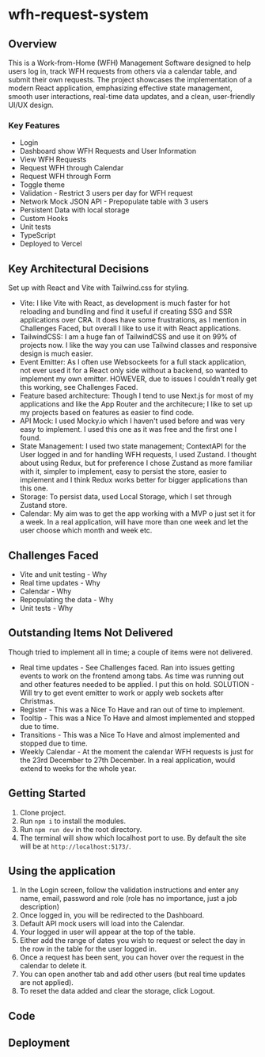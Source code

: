 # wfh-request-system

## Overview
This is a Work-from-Home (WFH) Management Software designed to help users log in, track WFH requests from others via a calendar table, and submit their own requests. The project showcases the implementation of a modern React application, emphasizing effective state management, smooth user interactions, real-time data updates, and a clean, user-friendly UI/UX design.

### Key Features

* Login
* Dashboard show WFH Requests and User Information
* View WFH Requests
* Request WFH through Calendar
* Request WFH through Form
* Toggle theme
* Validation - Restrict 3 users per day for WFH request
* Network Mock JSON API - Prepopulate table with 3 users
* Persistent Data with local storage
* Custom Hooks
* Unit tests
* TypeScript
* Deployed to Vercel


## Key Architectural Decisions
Set up with React and Vite with Tailwind.css for styling.

* Vite: I like Vite with React, as development is much faster for hot reloading and bundling and find it useful if creating SSG and SSR applications over CRA. It does have some frustrations, as I mention in Challenges Faced, but overall I like to use it with React applications.
* TailwindCSS: I am a huge fan of TailwindCSS and use it on 99% of projects now. I like the way you can use Tailwind classes and responsive design is much easier.
* Event Emitter: As I often use Websockeets for a full stack application, not ever used it for a React only side without a backend, so wanted to implement my own emitter. HOWEVER, due to issues I couldn't really get this working, see Challenges Faced.
* Feature based architecture: Though I tend to use Next.js for most of my applications and like the App Router and the architecure; I like to set up my projects based on features as easier to find code.
* API Mock: I used Mocky.io which I haven't used before and was very easy to implement. I used this one as it was free and the first one I found.
* State Management: I used two state management; ContextAPI for the User logged in and for handling WFH requests, I used Zustand. I thought about using Redux, but for preference I chose Zustand as more familiar with it, simpler to implement, easy to persist the store, easier to implement and I think Redux works better for bigger applications than this one.
* Storage: To persist data, used Local Storage, which I set through Zustand store.
* Calendar: My aim was to get the app working with a MVP o just set it for a week. In a real application, will have more than one week and let the user choose which month and week etc.

## Challenges Faced 

* Vite and unit testing - Why
* Real time updates - Why
* Calendar - Why
* Repopulating the data - Why
* Unit tests - Why

## Outstanding Items Not Delivered
Though tried to implement all in time; a couple of items were not delivered.

* Real time updates - See Challenges faced. Ran into issues getting events to work on the frontend among tabs. As time was running out and other features needed to be applied. I put this on hold. SOLUTION - Will try to get event emitter to work or apply web sockets after Christmas.
* Register - This was a Nice To Have and ran out of time to implement.
* Tooltip - This was a Nice To Have and almost implemented and stopped due to time.
* Transitions - This was a Nice To Have and almost implemented and stopped due to time.
* Weekly Calendar - At the moment the calendar WFH requests is just for the 23rd December to 27th December. In a real application, would extend to weeks for the whole year.


## Getting Started
1. Clone project.
2. Run `npm i` to install the modules.
3. Run `npm run dev` in the root directory.
4. The terminal will show which localhost port to use. By default the site will be at `http://localhost:5173/`.

## Using the application
1. In the Login screen, follow the validation instructions and enter any name, email, password and role (role has no importance, just a job description)
2. Once logged in, you will be redirected to the Dashboard.
3. Default API mock users will load into the Calendar.
4. Your logged in user will appear at the top of the table.
5. Either add the range of dates you wish to request or select the day in the row in the table for the user logged in.
6. Once a request has been sent, you can hover over the request in the calendar to delete it.
7. You can open another tab and add other users (but real time updates are not applied).
8. To reset the data added and clear the storage, click Logout.

## Code

## Deployment



